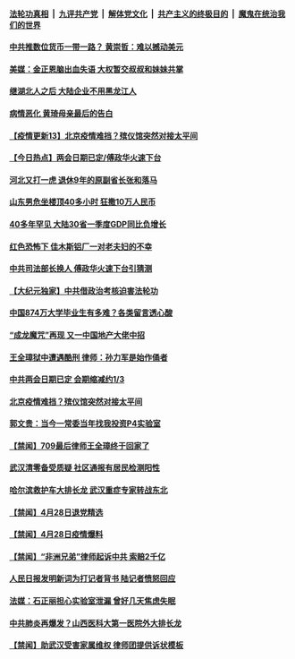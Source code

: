 ####  [法轮功真相](../../../../basic/blob/master/README.md?t=04300231) &nbsp;|&nbsp; [九评共产党](../../../../9ping.md/blob/master/README.md?t=04300231) &nbsp;|&nbsp; [解体党文化](../../../../jtdwh.md/blob/master/README.md?t=04300231)  &nbsp;|&nbsp; [共产主义的终极目的](../../../../gczydzjmd.md/blob/master/README.md?t=04300231) &nbsp;|&nbsp; [魔鬼在统治我们的世界](../../../../mgztzwmdsj.md/blob/master/README.md?t=04300231) 

#### [中共推数位货币一带一路？ 黄崇哲：难以撼动美元](../pages/prog204/a102834769.md?t=04300231) 

#### [美媒：金正恩脑出血失语 大权暂交叔叔和妹妹共掌](../pages/prog204/a102834668.md?t=04300231) 

#### [继湖北人之后 大陆企业不用黑龙江人](../pages/prog204/a102834587.md?t=04300231) 

#### [病情恶化 黄琦母亲最后的告白](../pages/prog204/a102834605.md?t=04300231) 

#### [【疫情更新13】北京疫情难挡？殡仪馆突然对接太平间](../pages/prog204/a102832541.md?t=04300231) 

#### [【今日热点】两会日期已定/傅政华火速下台](../pages/prog204/a102834512.md?t=04300231) 

#### [河北又打一虎 退休9年的原副省长张和落马](../pages/prog204/a102834584.md?t=04300231) 

#### [山东男危坐楼顶40多小时 狂撒10万人民币](../pages/prog204/a102834572.md?t=04300231) 

#### [40多年罕见 大陆30省一季度GDP同比负增长](../pages/prog204/a102834515.md?t=04300231) 

#### [红色恐怖下 佳木斯铝厂一对老夫妇的不幸](../pages/prog204/a102834517.md?t=04300231) 

#### [中共司法部长换人 傅政华火速下台引猜测](../pages/prog204/a102834488.md?t=04300231) 

#### [【大纪元独家】中共借政治考核迫害法轮功](../pages/prog204/a102834481.md?t=04300231) 

#### [中国874万大学毕业生有多难？各类留言透心酸](../pages/prog204/a102834473.md?t=04300231) 

#### [“成龙魔咒”再现 又一中国地产大佬中招](../pages/prog204/a102833549.md?t=04300231) 

#### [王全璋狱中遭遇酷刑 律师：孙力军是始作俑者](../pages/prog204/a102834355.md?t=04300231) 

#### [中共两会日期已定 会期缩减约1/3](../pages/prog204/a102834339.md?t=04300231) 

#### [北京疫情难挡？殡仪馆突然对接太平间](../pages/prog204/a102834309.md?t=04300231) 

#### [郭文贵：当今一常委当年找我投资P4实验室](../pages/prog204/a102834307.md?t=04300231) 


#### [【禁闻】709最后律师王全璋终于回家了](../pages/prog204/a102834210.md?t=04300231) 

#### [武汉清零备受质疑 社区通报有居民检测阳性](../pages/prog204/a102834107.md?t=04300231) 

#### [哈尔滨救护车大排长龙 武汉重症专家转战东北](../pages/prog204/a102834073.md?t=04300231) 

#### [【禁闻】4月28日退党精选](../pages/prog204/a102834113.md?t=04300231) 

#### [【禁闻】4月28日疫情爆料](../pages/prog204/a102834111.md?t=04300231) 

#### [【禁闻】“非洲兄弟”律师起诉中共 索赔2千亿](../pages/prog204/a102834105.md?t=04300231) 

#### [人民日报发明新词为打记者背书 陆记者愤怒回应](../pages/prog204/a102834016.md?t=04300231) 

#### [法媒：石正丽担心实验室泄漏 曾好几天焦虑失眠](../pages/prog204/a102834069.md?t=04300231) 

#### [中共肺炎再爆发？山西医科大第一医院外大排长龙](../pages/prog204/a102834055.md?t=04300231) 

#### [【禁闻】助武汉受害家属维权 律师团提供诉状模板](../pages/prog204/a102834053.md?t=04300231) 

